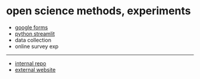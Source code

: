 # open science methods, experiments

- [google forms](https://oscargiver.github.io/exp-kand/web/tjs/)
- [python streamlit](https://exp-kand.streamlit.app/)
- data collection 
- online survey exp

---

- [internal repo](https://github.com/oscargiver/exp-kand)
- [external website](https://oscargiver.github.io/exp-kand/)








